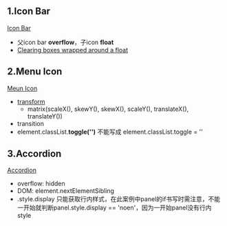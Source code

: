 ## 1.Icon Bar
[Icon Bar](1-Icon%20Bar.html)
  - 父icon bar **overflow**，子icon **float**
  - [Clearing boxes wrapped around a float](https://developer.mozilla.org/en-US/docs/Learn/CSS/CSS_layout/Floats#clearing_boxes_wrapped_around_a_float)


## 2.Menu Icon
[Meun Icon](2-MenuIcon.html)
- [transform](https://www.w3schools.com/css/css3_2dtransforms.asp) 
  - matrix(scaleX(), skewY(), skewX(), scaleY(), translateX(), translateY())
- transition
- element.classList.**toggle('')** 不能写成 element.classList.toggle = ''


## 3.Accordion
[Accordion](3.Accordion-html)
- overflow: hidden
- DOM: element.nextElementSibling
- .style.display 只能获取行内样式，在此案例中panel的if书写时需注意，不能一开始就判断panel.style.display == 'noen'，因为一开始panel没有行内style


